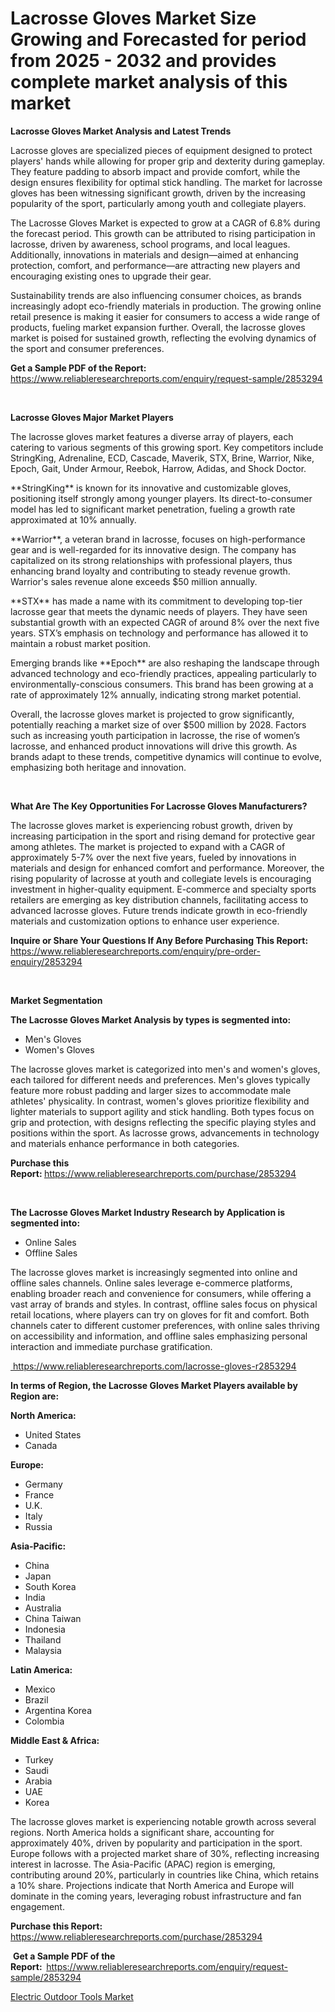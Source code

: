 <p><h1>Lacrosse Gloves Market Size Growing and Forecasted for period from 2025 - 2032 and provides complete market analysis of this market</h1></p><p><strong>Lacrosse Gloves Market Analysis and Latest Trends</strong></p>
<p><p>Lacrosse gloves are specialized pieces of equipment designed to protect players' hands while allowing for proper grip and dexterity during gameplay. They feature padding to absorb impact and provide comfort, while the design ensures flexibility for optimal stick handling. The market for lacrosse gloves has been witnessing significant growth, driven by the increasing popularity of the sport, particularly among youth and collegiate players. </p><p>The Lacrosse Gloves Market is expected to grow at a CAGR of 6.8% during the forecast period. This growth can be attributed to rising participation in lacrosse, driven by awareness, school programs, and local leagues. Additionally, innovations in materials and design—aimed at enhancing protection, comfort, and performance—are attracting new players and encouraging existing ones to upgrade their gear. </p><p>Sustainability trends are also influencing consumer choices, as brands increasingly adopt eco-friendly materials in production. The growing online retail presence is making it easier for consumers to access a wide range of products, fueling market expansion further. Overall, the lacrosse gloves market is poised for sustained growth, reflecting the evolving dynamics of the sport and consumer preferences.</p></p>
<p><strong>Get a Sample PDF of the Report:&nbsp;</strong> <a href="https://www.reliableresearchreports.com/enquiry/request-sample/2853294?utm_campaign=3355&utm_medium=2&utm_source=Github&utm_content=ia&utm_term=11032025&utm_id=lacrosse-gloves">https://www.reliableresearchreports.com/enquiry/request-sample/2853294</a></p>
<p>&nbsp;</p>
<p><strong>Lacrosse Gloves Major Market Players</strong></p>
<p><p>The lacrosse gloves market features a diverse array of players, each catering to various segments of this growing sport. Key competitors include StringKing, Adrenaline, ECD, Cascade, Maverik, STX, Brine, Warrior, Nike, Epoch, Gait, Under Armour, Reebok, Harrow, Adidas, and Shock Doctor.</p><p>**StringKing** is known for its innovative and customizable gloves, positioning itself strongly among younger players. Its direct-to-consumer model has led to significant market penetration, fueling a growth rate approximated at 10% annually.</p><p>**Warrior**, a veteran brand in lacrosse, focuses on high-performance gear and is well-regarded for its innovative design. The company has capitalized on its strong relationships with professional players, thus enhancing brand loyalty and contributing to steady revenue growth. Warrior's sales revenue alone exceeds $50 million annually.</p><p>**STX** has made a name with its commitment to developing top-tier lacrosse gear that meets the dynamic needs of players. They have seen substantial growth with an expected CAGR of around 8% over the next five years. STX’s emphasis on technology and performance has allowed it to maintain a robust market position.</p><p>Emerging brands like **Epoch** are also reshaping the landscape through advanced technology and eco-friendly practices, appealing particularly to environmentally-conscious consumers. This brand has been growing at a rate of approximately 12% annually, indicating strong market potential.</p><p>Overall, the lacrosse gloves market is projected to grow significantly, potentially reaching a market size of over $500 million by 2028. Factors such as increasing youth participation in lacrosse, the rise of women’s lacrosse, and enhanced product innovations will drive this growth. As brands adapt to these trends, competitive dynamics will continue to evolve, emphasizing both heritage and innovation.</p></p>
<p>&nbsp;</p>
<p><strong>What Are The Key Opportunities For Lacrosse Gloves Manufacturers?</strong></p>
<p><p>The lacrosse gloves market is experiencing robust growth, driven by increasing participation in the sport and rising demand for protective gear among athletes. The market is projected to expand with a CAGR of approximately 5-7% over the next five years, fueled by innovations in materials and design for enhanced comfort and performance. Moreover, the rising popularity of lacrosse at youth and collegiate levels is encouraging investment in higher-quality equipment. E-commerce and specialty sports retailers are emerging as key distribution channels, facilitating access to advanced lacrosse gloves. Future trends indicate growth in eco-friendly materials and customization options to enhance user experience.</p></p>
<p><strong>Inquire or Share Your Questions If Any Before Purchasing This Report:</strong> <a href="https://www.reliableresearchreports.com/enquiry/pre-order-enquiry/2853294?utm_campaign=3355&utm_medium=2&utm_source=Github&utm_content=ia&utm_term=11032025&utm_id=lacrosse-gloves">https://www.reliableresearchreports.com/enquiry/pre-order-enquiry/2853294</a></p>
<p>&nbsp;</p>
<p><strong>Market Segmentation</strong></p>
<p><strong>The Lacrosse Gloves Market Analysis by types is segmented into:</strong></p>
<p><ul><li>Men's Gloves</li><li>Women's Gloves</li></ul></p>
<p><p>The lacrosse gloves market is categorized into men's and women's gloves, each tailored for different needs and preferences. Men's gloves typically feature more robust padding and larger sizes to accommodate male athletes' physicality. In contrast, women's gloves prioritize flexibility and lighter materials to support agility and stick handling. Both types focus on grip and protection, with designs reflecting the specific playing styles and positions within the sport. As lacrosse grows, advancements in technology and materials enhance performance in both categories.</p></p>
<p><strong>Purchase this Report:&nbsp;</strong><a href="https://www.reliableresearchreports.com/purchase/2853294?utm_campaign=3355&utm_medium=2&utm_source=Github&utm_content=ia&utm_term=11032025&utm_id=lacrosse-gloves">https://www.reliableresearchreports.com/purchase/2853294</a></p>
<p>&nbsp;</p>
<p><strong>The Lacrosse Gloves Market Industry Research by Application is segmented into:</strong></p>
<p><ul><li>Online Sales</li><li>Offline Sales</li></ul></p>
<p><p>The lacrosse gloves market is increasingly segmented into online and offline sales channels. Online sales leverage e-commerce platforms, enabling broader reach and convenience for consumers, while offering a vast array of brands and styles. In contrast, offline sales focus on physical retail locations, where players can try on gloves for fit and comfort. Both channels cater to different customer preferences, with online sales thriving on accessibility and information, and offline sales emphasizing personal interaction and immediate purchase gratification.</p></p>
<p><a href="https://www.reliableresearchreports.com/lacrosse-gloves-r2853294?utm_campaign=3355&utm_medium=2&utm_source=Github&utm_content=ia&utm_term=11032025&utm_id=lacrosse-gloves">&nbsp;https://www.reliableresearchreports.com/lacrosse-gloves-r2853294</a></p>
<p><strong>In terms of Region, the Lacrosse Gloves Market Players available by Region are:</strong></p>
<p>
    <p> <strong> North America: </strong>
        <ul>
            <li>United States</li>
            <li>Canada</li>
        </ul>
        </p> 
    <p> <strong> Europe: </strong>
        <ul>
            <li>Germany</li>
            <li>France</li>
            <li>U.K.</li>
            <li>Italy</li>
            <li>Russia</li>
        </ul>
        </p> 
    <p> <strong> Asia-Pacific: </strong>
        <ul>
            <li>China</li>
            <li>Japan</li>
            <li>South Korea</li>
            <li>India</li>
            <li>Australia</li>
            <li>China Taiwan</li>
            <li>Indonesia</li>
            <li>Thailand</li>
            <li>Malaysia</li>
        </ul>
        </p> 
    <p> <strong> Latin America: </strong>
        <ul>
            <li>Mexico</li>
            <li>Brazil</li>
            <li>Argentina Korea</li>
            <li>Colombia</li>
        </ul>
        </p> 
    <p> <strong> Middle East & Africa: </strong>
        <ul>
            <li>Turkey</li>
            <li>Saudi</li>
            <li>Arabia</li>
            <li>UAE</li>
            <li>Korea</li>
        </ul>
    </p>
    </p>
<p><p>The lacrosse gloves market is experiencing notable growth across several regions. North America holds a significant share, accounting for approximately 40%, driven by popularity and participation in the sport. Europe follows with a projected market share of 30%, reflecting increasing interest in lacrosse. The Asia-Pacific (APAC) region is emerging, contributing around 20%, particularly in countries like China, which retains a 10% share. Projections indicate that North America and Europe will dominate in the coming years, leveraging robust infrastructure and fan engagement.</p></p>
<p><strong>Purchase this Report: </strong><a href="https://www.reliableresearchreports.com/purchase/2853294?utm_campaign=3355&utm_medium=2&utm_source=Github&utm_content=ia&utm_term=11032025&utm_id=lacrosse-gloves">https://www.reliableresearchreports.com/purchase/2853294</a></p>
<p>&nbsp;<strong>Get a Sample PDF of the Report:&nbsp;&nbsp;</strong><a href="https://www.reliableresearchreports.com/enquiry/request-sample/2853294?utm_campaign=3355&utm_medium=2&utm_source=Github&utm_content=ia&utm_term=11032025&utm_id=lacrosse-gloves">https://www.reliableresearchreports.com/enquiry/request-sample/2853294</a></p>
<p><strong></strong></p>
<p><p><a href="https://github.com/duzcupetriv/Market-Research-Report-List-1/blob/main/electric-outdoor-tools-market.md?utm_campaign=3355&utm_medium=2&utm_source=Github&utm_content=ia&utm_term=11032025&utm_id=lacrosse-gloves">Electric Outdoor Tools Market</a></p></p>